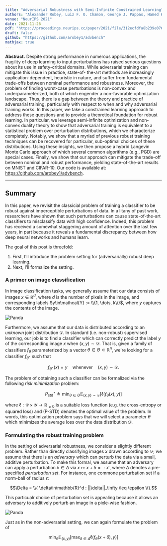 ```yaml
---
title: "Adversarial Robustness with Semi-Infinite Constrained Learning"
authors: "Alexander Robey, Luiz F. O. Chamon, George J. Pappas, Hamed Hassani, Alejandro Ribeiro"
venue: "NeurIPS 2021"
date: 2021-11-26
pdf: "https://proceedings.neurips.cc/paper/2021/file/312ecfdfa8b239e076b114498ce21905-Paper.pdf"
draft: false
github: "https://github.com/arobey1/advbench"
mathjax: true
---
```


**Abstract.**  Despite strong performance in numerous applications, the fragility of deep learning to input perturbations has raised serious questions about its use in safety-critical domains. While adversarial training can mitigate this issue in practice, state-of- the-art methods are increasingly application-dependent, heuristic in nature, and suffer from fundamental trade-offs between nominal performance and robustness. Moreover, the problem of finding worst-case perturbations is non-convex and underparameterized, both of which engender a non-favorable optimization landscape. Thus, there is a gap between the theory and practice of adversarial training, particularly with respect to when and why adversarial training works. In this paper, we take a constrained learning approach to address these questions and to provide a theoretical foundation for robust learning. In particular, we leverage semi-infinite optimization and non-convex duality theory to show that adversarial training is equivalent to a statistical problem over perturbation distributions, which we characterize completely. Notably, we show that a myriad of previous robust training techniques can be recovered for particular, sub-optimal choices of these distributions. Using these insights, we then propose a hybrid Langevin Monte Carlo approach of which several common algorithms (e.g., PGD) are special cases. Finally, we show that our approach can mitigate the trade-off between nominal and robust performance, yielding state-of-the-art results on MNIST and CIFAR-10. Our code is available at: https://github.com/arobey1/advbench.

---

## Summary

In this paper, we revisit the classicial problem of training a classifier to be robust against imperceptible perturbations of data.  In a litany of past work, researchers have shown that such perturbations can cause state-of-the-art classifiers to misclassify data with high confidence.  Indeed, this problem has received a somewhat staggering amount of attention over the last few years, in part because it reveals a fundamental discrepancy between how deep neural networks and humans learn.

The goal of this post is threefold:

1. First, I'll introduce the problem setting for (adversarially) robust deep learning.
2. Next, I'll formalize the setting.




### A primer on image classification

In image classification tasks, we generally assume that our data consists of images $x\in\mathbb{R}^d$, where $d$ is the number of pixels in the image, and corresponding labels $y\in\mathcal{Y} := \\{1, \dots, k\\}$, where $y$ captures the contents of the image.

![Panda](../../gifs/panda_data.gif)

Furthermore, we assume that our data is distributed according to an *unknown* joint distribution $\mathcal{D}$.  In standard (i.e. non-robust) supervised learning, our job is to find a classifier which can correctly predict the label $y$ of the corresponding image $x$ when $(x,y)\sim\mathcal{D}$.  That is, given a family of classifiers $f_\theta$ parameterized by a vector $\theta\in\Theta\subset\mathbb{R}^n$, we're looking for a classifier $f_{\theta^\star}$ such that

$$f_{\theta^\star}(x) = y \quad\text{whenever}\quad (x,y)\sim\mathcal{D}.$$

The problem of obtaining such a classifier can be formalized via the following *risk minimization* problem:

$$P^\star_\text{std} \triangleq \min_{\theta\in\Theta} \mathbb{E}_{(x,y)\sim\mathcal{D}} \left[ \ell(f_\theta(x),y) \right] \tag{P-STD}$$

where $\ell:\mathcal{Y}\times\mathcal{Y}\to\mathbb{R}_{\geq0}$ is a suitable loss function (e.g. the cross-entropy or squared loss) and (P-STD) denotes the optimal value of the problem.  In words, this optimization problem says that we will select a parameter $\theta$ which minimizes the average loss over the data distribution $\mathcal{D}$.

### Formulating the robust training problem

In the setting of adversarial robustness, we consider a slightly different problem.  Rather than directly classifying images $x$ drawn according to $\mathcal{D}$, we assume that there is an *adversary* which can perturb the data via a small, additive perturbation.  To make this formal, we assume that an adversary can apply a perturbation $\delta\in\Delta$ via $x\mapsto x+\delta =: x'$, where $\Delta$ denotes a pre-specified *perturbation set*.  For instance, one commone perturbation set if a norm-ball of radius $\epsilon$:

$$\Delta = \\{ \delta\in\mathbb{R}^d : ||\delta||_\infty \leq \epsilon \\}.$$

This particualr choice of perturbation set is appealing because it allows an adversary to additively perturb an image in a pixle-wise fashion. 

![Panda](../../gifs/panda_adv.gif)


Just as in the non-adversarial setting, we can again formulate the problem of 

$$\min_\theta \mathbb{E}_{(x,y)} \left[ \max_{\delta\in\Delta} \ell(f_\theta(x+\delta),y) \right]$$
